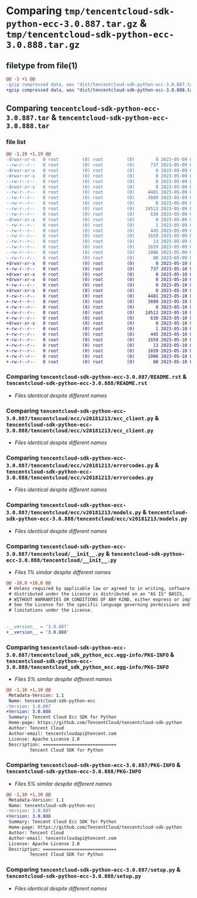 # Comparing `tmp/tencentcloud-sdk-python-ecc-3.0.887.tar.gz` & `tmp/tencentcloud-sdk-python-ecc-3.0.888.tar.gz`

## filetype from file(1)

```diff
@@ -1 +1 @@
-gzip compressed data, was "dist/tencentcloud-sdk-python-ecc-3.0.887.tar", last modified: Tue May  9 02:49:23 2023, max compression
+gzip compressed data, was "dist/tencentcloud-sdk-python-ecc-3.0.888.tar", last modified: Wed May 10 02:09:35 2023, max compression
```

## Comparing `tencentcloud-sdk-python-ecc-3.0.887.tar` & `tencentcloud-sdk-python-ecc-3.0.888.tar`

### file list

```diff
@@ -1,19 +1,19 @@
-drwxr-xr-x   0 root         (0) root         (0)        0 2023-05-09 02:49:23.000000 tencentcloud-sdk-python-ecc-3.0.887/
--rw-r--r--   0 root         (0) root         (0)      737 2023-05-09 02:49:23.000000 tencentcloud-sdk-python-ecc-3.0.887/README.rst
-drwxr-xr-x   0 root         (0) root         (0)        0 2023-05-09 02:49:23.000000 tencentcloud-sdk-python-ecc-3.0.887/tencentcloud/
-drwxr-xr-x   0 root         (0) root         (0)        0 2023-05-09 02:49:23.000000 tencentcloud-sdk-python-ecc-3.0.887/tencentcloud/ecc/
--rw-r--r--   0 root         (0) root         (0)        0 2023-05-09 02:49:23.000000 tencentcloud-sdk-python-ecc-3.0.887/tencentcloud/ecc/__init__.py
-drwxr-xr-x   0 root         (0) root         (0)        0 2023-05-09 02:49:23.000000 tencentcloud-sdk-python-ecc-3.0.887/tencentcloud/ecc/v20181213/
--rw-r--r--   0 root         (0) root         (0)     4481 2023-05-09 02:49:23.000000 tencentcloud-sdk-python-ecc-3.0.887/tencentcloud/ecc/v20181213/ecc_client.py
--rw-r--r--   0 root         (0) root         (0)     3889 2023-05-09 02:49:23.000000 tencentcloud-sdk-python-ecc-3.0.887/tencentcloud/ecc/v20181213/errorcodes.py
--rw-r--r--   0 root         (0) root         (0)        0 2023-05-09 02:49:23.000000 tencentcloud-sdk-python-ecc-3.0.887/tencentcloud/ecc/v20181213/__init__.py
--rw-r--r--   0 root         (0) root         (0)    24513 2023-05-09 02:49:23.000000 tencentcloud-sdk-python-ecc-3.0.887/tencentcloud/ecc/v20181213/models.py
--rw-r--r--   0 root         (0) root         (0)      630 2023-05-09 02:49:23.000000 tencentcloud-sdk-python-ecc-3.0.887/tencentcloud/__init__.py
-drwxr-xr-x   0 root         (0) root         (0)        0 2023-05-09 02:49:23.000000 tencentcloud-sdk-python-ecc-3.0.887/tencentcloud_sdk_python_ecc.egg-info/
--rw-r--r--   0 root         (0) root         (0)        1 2023-05-09 02:49:23.000000 tencentcloud-sdk-python-ecc-3.0.887/tencentcloud_sdk_python_ecc.egg-info/dependency_links.txt
--rw-r--r--   0 root         (0) root         (0)      445 2023-05-09 02:49:23.000000 tencentcloud-sdk-python-ecc-3.0.887/tencentcloud_sdk_python_ecc.egg-info/SOURCES.txt
--rw-r--r--   0 root         (0) root         (0)     1659 2023-05-09 02:49:23.000000 tencentcloud-sdk-python-ecc-3.0.887/tencentcloud_sdk_python_ecc.egg-info/PKG-INFO
--rw-r--r--   0 root         (0) root         (0)       13 2023-05-09 02:49:23.000000 tencentcloud-sdk-python-ecc-3.0.887/tencentcloud_sdk_python_ecc.egg-info/top_level.txt
--rw-r--r--   0 root         (0) root         (0)     1659 2023-05-09 02:49:23.000000 tencentcloud-sdk-python-ecc-3.0.887/PKG-INFO
--rw-r--r--   0 root         (0) root         (0)     1006 2023-05-09 02:49:23.000000 tencentcloud-sdk-python-ecc-3.0.887/setup.py
--rw-r--r--   0 root         (0) root         (0)       88 2023-05-09 02:49:23.000000 tencentcloud-sdk-python-ecc-3.0.887/setup.cfg
+drwxr-xr-x   0 root         (0) root         (0)        0 2023-05-10 02:09:35.000000 tencentcloud-sdk-python-ecc-3.0.888/
+-rw-r--r--   0 root         (0) root         (0)      737 2023-05-10 02:09:35.000000 tencentcloud-sdk-python-ecc-3.0.888/README.rst
+drwxr-xr-x   0 root         (0) root         (0)        0 2023-05-10 02:09:35.000000 tencentcloud-sdk-python-ecc-3.0.888/tencentcloud/
+drwxr-xr-x   0 root         (0) root         (0)        0 2023-05-10 02:09:35.000000 tencentcloud-sdk-python-ecc-3.0.888/tencentcloud/ecc/
+-rw-r--r--   0 root         (0) root         (0)        0 2023-05-10 02:09:35.000000 tencentcloud-sdk-python-ecc-3.0.888/tencentcloud/ecc/__init__.py
+drwxr-xr-x   0 root         (0) root         (0)        0 2023-05-10 02:09:35.000000 tencentcloud-sdk-python-ecc-3.0.888/tencentcloud/ecc/v20181213/
+-rw-r--r--   0 root         (0) root         (0)     4481 2023-05-10 02:09:35.000000 tencentcloud-sdk-python-ecc-3.0.888/tencentcloud/ecc/v20181213/ecc_client.py
+-rw-r--r--   0 root         (0) root         (0)     3889 2023-05-10 02:09:35.000000 tencentcloud-sdk-python-ecc-3.0.888/tencentcloud/ecc/v20181213/errorcodes.py
+-rw-r--r--   0 root         (0) root         (0)        0 2023-05-10 02:09:35.000000 tencentcloud-sdk-python-ecc-3.0.888/tencentcloud/ecc/v20181213/__init__.py
+-rw-r--r--   0 root         (0) root         (0)    24513 2023-05-10 02:09:35.000000 tencentcloud-sdk-python-ecc-3.0.888/tencentcloud/ecc/v20181213/models.py
+-rw-r--r--   0 root         (0) root         (0)      630 2023-05-10 02:09:35.000000 tencentcloud-sdk-python-ecc-3.0.888/tencentcloud/__init__.py
+drwxr-xr-x   0 root         (0) root         (0)        0 2023-05-10 02:09:35.000000 tencentcloud-sdk-python-ecc-3.0.888/tencentcloud_sdk_python_ecc.egg-info/
+-rw-r--r--   0 root         (0) root         (0)        1 2023-05-10 02:09:35.000000 tencentcloud-sdk-python-ecc-3.0.888/tencentcloud_sdk_python_ecc.egg-info/dependency_links.txt
+-rw-r--r--   0 root         (0) root         (0)      445 2023-05-10 02:09:35.000000 tencentcloud-sdk-python-ecc-3.0.888/tencentcloud_sdk_python_ecc.egg-info/SOURCES.txt
+-rw-r--r--   0 root         (0) root         (0)     1659 2023-05-10 02:09:35.000000 tencentcloud-sdk-python-ecc-3.0.888/tencentcloud_sdk_python_ecc.egg-info/PKG-INFO
+-rw-r--r--   0 root         (0) root         (0)       13 2023-05-10 02:09:35.000000 tencentcloud-sdk-python-ecc-3.0.888/tencentcloud_sdk_python_ecc.egg-info/top_level.txt
+-rw-r--r--   0 root         (0) root         (0)     1659 2023-05-10 02:09:35.000000 tencentcloud-sdk-python-ecc-3.0.888/PKG-INFO
+-rw-r--r--   0 root         (0) root         (0)     1006 2023-05-10 02:09:35.000000 tencentcloud-sdk-python-ecc-3.0.888/setup.py
+-rw-r--r--   0 root         (0) root         (0)       88 2023-05-10 02:09:35.000000 tencentcloud-sdk-python-ecc-3.0.888/setup.cfg
```

### Comparing `tencentcloud-sdk-python-ecc-3.0.887/README.rst` & `tencentcloud-sdk-python-ecc-3.0.888/README.rst`

 * *Files identical despite different names*

### Comparing `tencentcloud-sdk-python-ecc-3.0.887/tencentcloud/ecc/v20181213/ecc_client.py` & `tencentcloud-sdk-python-ecc-3.0.888/tencentcloud/ecc/v20181213/ecc_client.py`

 * *Files identical despite different names*

### Comparing `tencentcloud-sdk-python-ecc-3.0.887/tencentcloud/ecc/v20181213/errorcodes.py` & `tencentcloud-sdk-python-ecc-3.0.888/tencentcloud/ecc/v20181213/errorcodes.py`

 * *Files identical despite different names*

### Comparing `tencentcloud-sdk-python-ecc-3.0.887/tencentcloud/ecc/v20181213/models.py` & `tencentcloud-sdk-python-ecc-3.0.888/tencentcloud/ecc/v20181213/models.py`

 * *Files identical despite different names*

### Comparing `tencentcloud-sdk-python-ecc-3.0.887/tencentcloud/__init__.py` & `tencentcloud-sdk-python-ecc-3.0.888/tencentcloud/__init__.py`

 * *Files 1% similar despite different names*

```diff
@@ -10,8 +10,8 @@
 # Unless required by applicable law or agreed to in writing, software
 # distributed under the License is distributed on an "AS IS" BASIS,
 # WITHOUT WARRANTIES OR CONDITIONS OF ANY KIND, either express or implied.
 # See the License for the specific language governing permissions and
 # limitations under the License.
 
 
-__version__ = '3.0.887'
+__version__ = '3.0.888'
```

### Comparing `tencentcloud-sdk-python-ecc-3.0.887/tencentcloud_sdk_python_ecc.egg-info/PKG-INFO` & `tencentcloud-sdk-python-ecc-3.0.888/tencentcloud_sdk_python_ecc.egg-info/PKG-INFO`

 * *Files 5% similar despite different names*

```diff
@@ -1,10 +1,10 @@
 Metadata-Version: 1.1
 Name: tencentcloud-sdk-python-ecc
-Version: 3.0.887
+Version: 3.0.888
 Summary: Tencent Cloud Ecc SDK for Python
 Home-page: https://github.com/TencentCloud/tencentcloud-sdk-python
 Author: Tencent Cloud
 Author-email: tencentcloudapi@tencent.com
 License: Apache License 2.0
 Description: ============================
         Tencent Cloud SDK for Python
```

### Comparing `tencentcloud-sdk-python-ecc-3.0.887/PKG-INFO` & `tencentcloud-sdk-python-ecc-3.0.888/PKG-INFO`

 * *Files 5% similar despite different names*

```diff
@@ -1,10 +1,10 @@
 Metadata-Version: 1.1
 Name: tencentcloud-sdk-python-ecc
-Version: 3.0.887
+Version: 3.0.888
 Summary: Tencent Cloud Ecc SDK for Python
 Home-page: https://github.com/TencentCloud/tencentcloud-sdk-python
 Author: Tencent Cloud
 Author-email: tencentcloudapi@tencent.com
 License: Apache License 2.0
 Description: ============================
         Tencent Cloud SDK for Python
```

### Comparing `tencentcloud-sdk-python-ecc-3.0.887/setup.py` & `tencentcloud-sdk-python-ecc-3.0.888/setup.py`

 * *Files identical despite different names*

